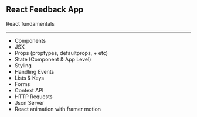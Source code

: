 ## React Feedback App

React fundamentals

---

- Components
- JSX
- Props (proptypes, defaultprops, + etc)
- State (Component & App Level)
- Styling
- Handling Events
- Lists & Keys
- Forms
- Context API
- HTTP Requests
- Json Server
- React animation with framer motion
